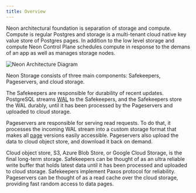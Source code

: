```yaml
---
title: Overview
---
```


Neon architectural foundation is separation of storage and compute. 
Compute is regular Postgres and storage is a multi-tenant cloud native key value store of Postgres pages.
In addition to the low level storage and compute Neon Control Plane schedules compute in response to the demans of an app as well as
manages storage nodes.

![Neon Architecture Diagram](/docs-images/neon_architecture.png)

Neon Storage consists of three main components: Safekeepers, Pageservers, and cloud storage. 

The Safekeepers are responsible for durability of recent updates. 
PostgreSQL streams [WAL](../glossary#postgres) to the Safekeepers, and the Safekeepers store the WAL durably, 
until it has been processed by the Pageservers and uploaded to cloud storage.

Pageservers are responsible for serving read requests. 
To do that, it processes the incoming WAL stream into a custom storage format that makes all [page](../glossary#postgres) versions easily accessible. 
Pageservers also upload the data to cloud object store, and download it back on demand.

Cloud object store, S3, Azure Blob Store, or Google Cloud Storage, is the final long-term storage.
Safekeepers can be thought of as an ultra reliable write buffer that holds latest data until it has been processed and uploaded to cloud storage. Safekeepers implement Paxos protocol for reliability.
Pageservers can be thought of as a read cache over the cloud storage, providing fast random access to data pages.
